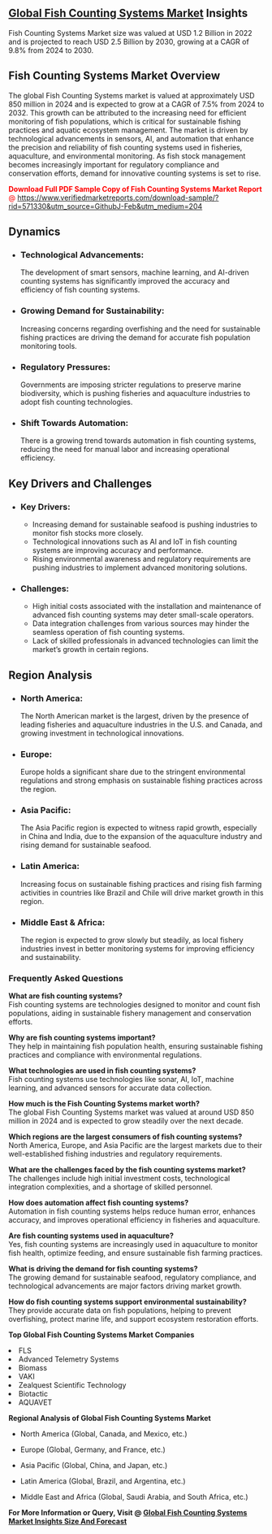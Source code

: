 <h2><a href="https://www.verifiedmarketreports.com/download-sample/?rid=571330&amp;utm_source=GithubJ&amp;utm_medium=204" target="_blank">Global Fish Counting Systems Market</a> Insights</h2><p>Fish Counting Systems Market size was valued at USD 1.2 Billion in 2022 and is projected to reach USD 2.5 Billion by 2030, growing at a CAGR of 9.8% from 2024 to 2030.</p><p> <h2>Fish Counting Systems Market Overview</h2> <p>The global Fish Counting Systems market is valued at approximately USD 850 million in 2024 and is expected to grow at a CAGR of 7.5% from 2024 to 2032. This growth can be attributed to the increasing need for efficient monitoring of fish populations, which is critical for sustainable fishing practices and aquatic ecosystem management. The market is driven by technological advancements in sensors, AI, and automation that enhance the precision and reliability of fish counting systems used in fisheries, aquaculture, and environmental monitoring. As fish stock management becomes increasingly important for regulatory compliance and conservation efforts, demand for innovative counting systems is set to rise.</p> <p><p><span class=""><span style="color: #ff0000;"><strong>Download Full PDF Sample Copy of Fish Counting Systems Market Report</strong> @ </span><a href="https://www.verifiedmarketreports.com/download-sample/?rid=571330&amp;utm_source=GithubJ-Feb&amp;utm_medium=204" target="_blank">https://www.verifiedmarketreports.com/download-sample/?rid=571330&amp;utm_source=GithubJ-Feb&amp;utm_medium=204</a></span></p></p> <h2>Dynamics</h2> <ul> <li><h3>Technological Advancements:</h3> The development of smart sensors, machine learning, and AI-driven counting systems has significantly improved the accuracy and efficiency of fish counting systems.</li> <li><h3>Growing Demand for Sustainability:</h3> Increasing concerns regarding overfishing and the need for sustainable fishing practices are driving the demand for accurate fish population monitoring tools.</li> <li><h3>Regulatory Pressures:</h3> Governments are imposing stricter regulations to preserve marine biodiversity, which is pushing fisheries and aquaculture industries to adopt fish counting technologies.</li> <li><h3>Shift Towards Automation:</h3> There is a growing trend towards automation in fish counting systems, reducing the need for manual labor and increasing operational efficiency.</li> </ul> <h2>Key Drivers and Challenges</h2> <ul> <li><h3>Key Drivers:</h3> <ul> <li>Increasing demand for sustainable seafood is pushing industries to monitor fish stocks more closely.</li> <li>Technological innovations such as AI and IoT in fish counting systems are improving accuracy and performance.</li> <li>Rising environmental awareness and regulatory requirements are pushing industries to implement advanced monitoring solutions.</li> </ul> </li> <li><h3>Challenges:</h3> <ul> <li>High initial costs associated with the installation and maintenance of advanced fish counting systems may deter small-scale operators.</li> <li>Data integration challenges from various sources may hinder the seamless operation of fish counting systems.</li> <li>Lack of skilled professionals in advanced technologies can limit the market’s growth in certain regions.</li> </ul> </li> </ul> <h2>Region Analysis</h2> <ul> <li><h3>North America:</h3> The North American market is the largest, driven by the presence of leading fisheries and aquaculture industries in the U.S. and Canada, and growing investment in technological innovations.</li> <li><h3>Europe:</h3> Europe holds a significant share due to the stringent environmental regulations and strong emphasis on sustainable fishing practices across the region.</li> <li><h3>Asia Pacific:</h3> The Asia Pacific region is expected to witness rapid growth, especially in China and India, due to the expansion of the aquaculture industry and rising demand for sustainable seafood.</li> <li><h3>Latin America:</h3> Increasing focus on sustainable fishing practices and rising fish farming activities in countries like Brazil and Chile will drive market growth in this region.</li> <li><h3>Middle East & Africa:</h3> The region is expected to grow slowly but steadily, as local fishery industries invest in better monitoring systems for improving efficiency and sustainability.</li> </ul> <h3>Frequently Asked Questions</h3> <p><strong>What are fish counting systems?</strong><br>Fish counting systems are technologies designed to monitor and count fish populations, aiding in sustainable fishery management and conservation efforts.</p> <p><strong>Why are fish counting systems important?</strong><br>They help in maintaining fish population health, ensuring sustainable fishing practices and compliance with environmental regulations.</p> <p><strong>What technologies are used in fish counting systems?</strong><br>Fish counting systems use technologies like sonar, AI, IoT, machine learning, and advanced sensors for accurate data collection.</p> <p><strong>How much is the Fish Counting Systems market worth?</strong><br>The global Fish Counting Systems market was valued at around USD 850 million in 2024 and is expected to grow steadily over the next decade.</p> <p><strong>Which regions are the largest consumers of fish counting systems?</strong><br>North America, Europe, and Asia Pacific are the largest markets due to their well-established fishing industries and regulatory requirements.</p> <p><strong>What are the challenges faced by the fish counting systems market?</strong><br>The challenges include high initial investment costs, technological integration complexities, and a shortage of skilled personnel.</p> <p><strong>How does automation affect fish counting systems?</strong><br>Automation in fish counting systems helps reduce human error, enhances accuracy, and improves operational efficiency in fisheries and aquaculture.</p> <p><strong>Are fish counting systems used in aquaculture?</strong><br>Yes, fish counting systems are increasingly used in aquaculture to monitor fish health, optimize feeding, and ensure sustainable fish farming practices.</p> <p><strong>What is driving the demand for fish counting systems?</strong><br>The growing demand for sustainable seafood, regulatory compliance, and technological advancements are major factors driving market growth.</p> <p><strong>How do fish counting systems support environmental sustainability?</strong><br>They provide accurate data on fish populations, helping to prevent overfishing, protect marine life, and support ecosystem restoration efforts.</p> </p><p><strong>Top Global Fish Counting Systems Market Companies</strong></p><div data-test-id=""><p><li>FLS</li><li> Advanced Telemetry Systems</li><li> Biomass</li><li> VAKI</li><li> Zealquest Scientific Technology</li><li> Biotactic</li><li> AQUAVET</li></p><div><strong>Regional Analysis of&nbsp;Global Fish Counting Systems Market</strong></div><ul><li dir="ltr"><p dir="ltr">North America&nbsp;(Global, Canada, and Mexico, etc.)</p></li><li dir="ltr"><p dir="ltr">Europe (Global, Germany, and France, etc.)</p></li><li dir="ltr"><p dir="ltr">Asia Pacific&nbsp;(Global, China, and Japan, etc.)</p></li><li dir="ltr"><p dir="ltr">Latin America&nbsp;(Global, Brazil, and Argentina, etc.)</p></li><li dir="ltr">Middle East and Africa&nbsp;(Global, Saudi Arabia, and South Africa, etc.)</li></ul><p><strong>For More Information or Query, Visit @&nbsp;</strong><strong><a href="https://www.verifiedmarketreports.com/product/fish-counting-systems-market/?utm_source=GithubJ&amp;utm_medium=204" target="_blank">Global Fish Counting Systems Market Insights Size And Forecast</a></strong></p></div>
